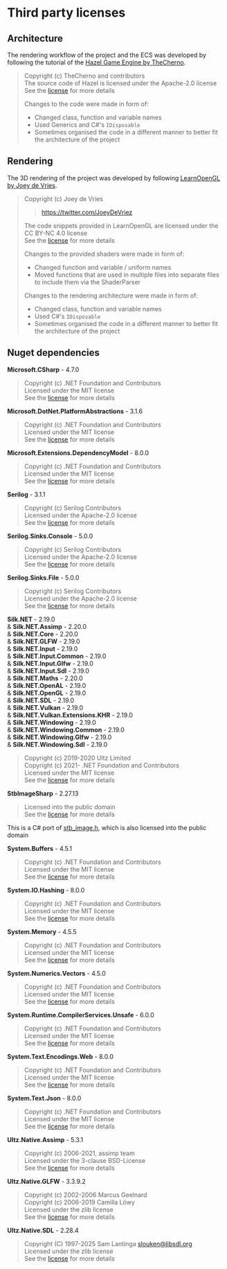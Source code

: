 # Third party licenses

## Architecture

The rendering workflow of the project and the ECS was developed by following the tutorial of the [Hazel Game Engine by TheCherno](https://github.com/TheCherno/Hazel).

> Copyright (c) TheCherno and contributors\
> The source code of Hazel is licensed under the Apache-2.0 license\
> See the [license](./Licenses/Hazel.txt) for more details
>
> Changes to the code were made in form of:
>
> - Changed class, function and variable names
> - Used Generics and C#'s `IDisposable`
> - Sometimes organised the code in a different manner to better fit the architecture of the project

## Rendering

The 3D rendering of the project was developed by following [LearnOpenGL by Joey de Vries](https://learnopengl.com).

> Copyright (c) Joey de Vries
>
> > https://twitter.com/JoeyDeVriez
>
> The code snippets provided in LearnOpenGL are licensed under the CC BY-NC 4.0 license\
> See the [license](https://creativecommons.org/licenses/by-nc/4.0/legalcode) for more details
>
> Changes to the provided shaders were made in form of:
>
> - Changed function and variable / uniform names
> - Moved functions that are used in multiple files into separate files to include them via the ShaderParser
>
> Changes to the rendering architecture were made in form of:
>
> - Changed class, function and variable names
> - Used C#'s `IDisposable`
> - Sometimes organised the code in a different manner to better fit the architecture of the project

## Nuget dependencies

**Microsoft.CSharp** - 4.7.0

> Copyright (c) .NET Foundation and Contributors\
> Licensed under the MIT license\
> See the [license](./Licenses/Microsoft.CSharp.txt) for more details

**Microsoft.DotNet.PlatformAbstractions** - 3.1.6

> Copyright (c) .NET Foundation and Contributors\
> Licensed under the MIT license\
> See the [license](./Licenses/Microsoft.DotNet.PlatformAbstractions.txt) for more details

**Microsoft.Extensions.DependencyModel** - 8.0.0

> Copyright (c) .NET Foundation and Contributors\
> Licensed under the MIT license\
> See the [license](./Licenses/Microsoft.Extensions.DependencyModel.txt) for more details

**Serilog** - 3.1.1

> Copyright (c) Serilog Contributors\
> Licensed under the Apache-2.0 license\
> See the [license](./Licenses/Serilog.txt) for more details

**Serilog.Sinks.Console** - 5.0.0

> Copyright (c) Serilog Contributors\
> Licensed under the Apache-2.0 license\
> See the [license](./Licenses/Serilog.Sinks.Console.txt) for more details

**Serilog.Sinks.File** - 5.0.0

> Copyright (c) Serilog Contributors\
> Licensed under the Apache-2.0 license\
> See the [license](./Licenses/Serilog.Sinks.File.txt) for more details

**Silk.NET** - 2.19.0\
& **Silk.NET.Assimp** - 2.20.0\
& **Silk.NET.Core** - 2.20.0\
& **Silk.NET.GLFW** - 2.19.0\
& **Silk.NET.Input** - 2.19.0\
& **Silk.NET.Input.Common** - 2.19.0\
& **Silk.NET.Input.Glfw** - 2.19.0\
& **Silk.NET.Input.Sdl** - 2.19.0\
& **Silk.NET.Maths** - 2.20.0\
& **Silk.NET.OpenAL** - 2.19.0\
& **Silk.NET.OpenGL** - 2.19.0\
& **Silk.NET.SDL** - 2.19.0\
& **Silk.NET.Vulkan** - 2.19.0\
& **Silk.NET.Vulkan.Extensions.KHR** - 2.19.0\
& **Silk.NET.Windowing** - 2.19.0\
& **Silk.NET.Windowing.Common** - 2.19.0\
& **Silk.NET.Windowing.Glfw** - 2.19.0\
& **Silk.NET.Windowing.Sdl** - 2.19.0

> Copyright (c) 2019-2020 Ultz Limited\
> Copyright (c) 2021- .NET Foundation and Contributors\
> Licensed under the MIT license\
> See the [license](./Licenses/Silk.NET.txt) for more details

**StbImageSharp** - 2.27.13

> Licensed into the public domain\
> See the [license](./Licenses/StbImageSharp.txt) for more details

This is a C# port of [stb_image.h](https://github.com/nothings/stb/blob/master/stb_image.h), which is also licensed into the public domain

**System.Buffers** - 4.5.1

> Copyright (c) .NET Foundation and Contributors\
> Licensed under the MIT license\
> See the [license](./Licenses/System.Buffers.txt) for more details

**System.IO.Hashing** - 8.0.0

> Copyright (c) .NET Foundation and Contributors\
> Licensed under the MIT license\
> See the [license](./Licenses/System.IO.Hashing.txt) for more details

**System.Memory** - 4.5.5

> Copyright (c) .NET Foundation and Contributors\
> Licensed under the MIT license\
> See the [license](./Licenses/System.Memory.txt) for more details

**System.Numerics.Vectors** - 4.5.0

> Copyright (c) .NET Foundation and Contributors\
> Licensed under the MIT license\
> See the [license](./Licenses/System.Numerics.Vectors.txt) for more details

**System.Runtime.CompilerServices.Unsafe** - 6.0.0

> Copyright (c) .NET Foundation and Contributors\
> Licensed under the MIT license\
> See the [license](./Licenses/System.Runtime.CompilerServices.Unsafe.txt) for more details

**System.Text.Encodings.Web** - 8.0.0

> Copyright (c) .NET Foundation and Contributors\
> Licensed under the MIT license\
> See the [license](./Licenses/System.Text.Encodings.Web.txt) for more details

**System.Text.Json** - 8.0.0

> Copyright (c) .NET Foundation and Contributors\
> Licensed under the MIT license\
> See the [license](./Licenses/System.Text.Json.txt) for more details

**Ultz.Native.Assimp** - 5.3.1

> Copyright (c) 2006-2021, assimp team\
> Licensed under the 3-clause BSD-License\
> See the [license](./Licenses/Ultz.Native.Assimp.txt) for more details

**Ultz.Native.GLFW** - 3.3.9.2

> Copyright (c) 2002-2006 Marcus Geelnard\
> Copyright (c) 2006-2019 Camilla Löwy\
> Licensed under the zlib license\
> See the [license](./Licenses/Ultz.Native.GLFW.txt) for more details

**Ultz.Native.SDL** - 2.28.4

> Copyright (C) 1997-2025 Sam Lantinga <slouken@libsdl.org>\
> Licensed under the zlib license\
> See the [license](./Licenses/Ultz.Native.SDL.txt) for more details
